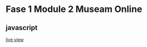 # Fase 1 Module 2 Museam Online
## javascript

[live view](https://33745.hosts1.ma-cloud.nl/F1M2JS/)